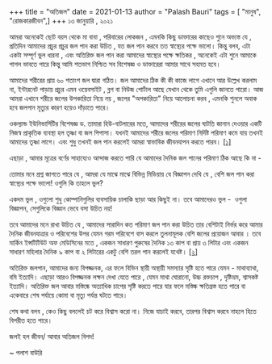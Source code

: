 +++
title = "অতিজল"
date = 2021-01-13
author = "Palash Bauri"
tags = [ "মানুষ", "রোজকারজীবন",]
+++
১৩ জানুয়ারি , ২০২১  

আমরা অনেকেই ছোট বয়স থেকে মা বাবা , পরিবারের লোকজন , এমনকি কিছু ডাক্তারের
কাছেও শুনে অভ্যস্ত যে , প্রতিদিন আমাদের প্রচুর প্রচুর জল পান করা উচিত ,
যত জল পান করবে তত স্বাস্থ্যের পক্ষে ভালো। কিন্তু বলব, এটা একটা সম্পূর্ণ
ভুল ধারনা , এবং অতিরিক্ত জল পান করা আমাদের স্বাস্থ্যের পক্ষে ক্ষতিকর ,
অনেকেই এটা শুনে আমাকে পাগল ভাবতে পারে কিন্তু আমি শতভাগ নিশ্চিত সব
বিশেষজ্ঞ ও ডাক্তারেরা আমার সাথে সহমত হবে।  

 

আমাদের শরীরের প্রায় ৬০ শতাংশ জল দ্বারা গঠিত। জল আমাদের ঠিক কী কী কাজে
লাগে এখানে আর উল্লেখ করলাম না, ইন্টারনেট পাড়ায় প্রচুর এমন ওয়েবসাইট ,
ব্লগ বা নিউজ পোর্টাল আছে যেখান থেকে তুমি এগুলি জানতে পারো। আজ আমরা এখানে
শরীরে জলের উপকারিতা নিয়ে নয় , জলের "অপকারিতা" নিয়ে আলোচনা করব , এমনকি
শুনলে অবাক হবে জলপান মৃত্যুর কারণ হয়েও দাঁড়াতে পারে।  

ওকল্যান্ড ইউনিভার্সিটির বিশেষজ্ঞ ড. তামারা হিউ-বাটলারের মতে, আমাদের
শরীরের জলের ঘাটতি জানান দেওয়ার একটি নিজস্ব প্রাকৃতিক ব্যবস্থা হল তৃষ্ণা
বা জল পিপাসা। যখনই আমাদের শরীরে জলের পরিমাণ নির্দিষ্ট পরিমাণ কমে যায়
তখনই আমাদের তৃষ্ণা লাগে। এবং শুধু তখনই জল পান করলেই আমরা স্বাভাবিক
জীবনযাপন করতে পারব।
[\[১\]](https://www.youtube.com/watch?v=FwdqFHBaPwY)  

এছাড়া , আমার মূত্রের বর্ণের সাহায্যেও আন্দাজ করতে পারি যে আমাদের দৈনিক
জল পানের পরিমাণ ঠিক আছে কি না -  

 

তোমার মনে প্রশ্ন জাগতে পারে যে , আমরা যে মাঝে মাঝে বিভিন্ন মিডিয়ায় যে
বিজ্ঞাপন দেখি যে , বেশি জল পান করা স্বাস্থ্যের পক্ষে ভালো! ওগুলি কি
তাহলে ভুল?  

একদম ভুল , ওগুলো শুধু কোম্পানিগুলির ব্যবসায়িক চালাকি ছাড়া আর কিছুই না।
তবে আমাদেরও ভুল -  ওগুলা বিজ্ঞাপন, সেগুলিকে বিজ্ঞান ভেবে বসা উচিত নয়!

তবে আমাদের মনে রাখা উচিত যে , আমাদের সারাদিন কত পরিমাণ জল পান করা উচিত
তার বেশিটাই নির্ভর করে আমার দৈনিক জীবনযাত্রার ও পরিবেশের উপর যেমন গরম
পরিবেশে বাস করলে তুলনামূলক বেশি জলের প্রয়োজন আবার । তবে মার্কিন
ইন্সটিটিউট অফ মেডিসিনের মতে , একজন সাধারণ পুরুষের দৈনিক ১৩ কাপ বা প্রায়
৩ লিটার এবং একজন সাধারণ মহিলার দৈনিক ৯ কাপ বা ২ লিটারের একটু বেশি তরল
পান করলেই যথেষ্ট।
[\[২\]](https://www.webmd.com/diet/how-much-water-to-drink#1)

অতিরিক্ত জলপান, আমাদের জন্য বিপজ্জনক, এর ফলে বিভিন স্থায়ী অস্থায়ী
সমস্যার সৃষ্টি হতে পারে যেমন - মাথাব্যাথা, বমি ইত্যাদি। এছাড়া আরও
বিপজ্জনক লক্ষন দেখা যেতে পারে , যেমন মাথা ঘোরানো, উচ্চ রক্তচাপ ,
দৃষ্টিভ্রম, শ্বাসকষ্ট ইত্যাদি। অতিরিক্ত জল আবার মস্তিষ্কে অত্যাধিক চাপের
সৃষ্টি করতে পারে যার ফলে মস্তিষ্ক ক্ষতিগ্রস্ত হতে পারে বা একেবারে শেষ
পর্যায়ে কোমা বা মৃত্যু পর্যন্ত ঘটতে পারে।  

শেষ কথা বলব , কেও কিছু বললেই চট করে বিশ্বাস করো না। নিজে যাচাই করবে,
তারপর বিশ্বাস করবে নাহলে হিতে বিপরীত হতে পারে।  

জলই হল জীবন/ আবার অতিজল বিপদ!  

~ পলাশ বাউরি
